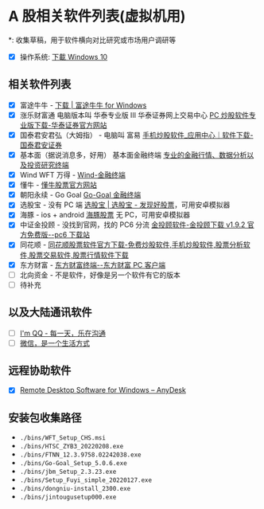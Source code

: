 # A 股相关软件列表(虚拟机用)

\*: 收集草稿，用于软件横向对比研究或市场用户调研等

- [x] 操作系统: [下載 Windows 10](https://www.microsoft.com/zh-hk/software-download/windows10)

## 相关软件列表

- [x] 富途牛牛 - [下载 | 富途牛牛 for Windows](https://www.futunn.com/download/windows)
- [x] 涨乐财富通 电脑版本叫 华泰专业版 Ⅲ 华泰证券网上交易中心 [PC 炒股软件专业版下载-华泰证券官方网站](https://www.htsc.com.cn/browser/softInfoAction.do?method=searchP¤tMenu=softInfo)
- [x] 国泰君安君弘（大姆指） - 电脑叫 富易 [手机炒股软件\_应用中心｜软件下载-国泰君安证券](https://www.gtja.com/content/download.html)
- [x] 基本面（据说消息多，好用） 基本面金融终端 [专业的金融行情、数据分析以及投资研究终端](http://jbmstock.com/)
- [x] Wind WFT 万得 - [Wind-金融终端](https://www.wind.com.cn/NewSite/wft.html)
- [x] 懂牛 - [懂牛股票官方网站](http://b3.dn8188.com/)
- [x] 朝阳永续 - Go Goal [Go-Goal 金融终端](https://www.go-goal.com/product/gogoal)
- [x] 选股宝 - 没有 PC 端 [选股宝 | 选股宝 - 发现好股票](https://xuangubao.cn/)，可用安卓模拟器
- [x] 海豚 - ios + android [海豚股票](https://www.wenxingonline.com/) 无 PC，可用安卓模拟器
- [x] 中证金投顾 - 没找到官网，找的 PC6 分流 [金投顾软件-金投顾下载 v1.9.2 官方免费版--pc6 下载站](http://www.pc6.com/softview/SoftView_256912.html)
- [x] 同花顺 - [同花顺股票软件官方下载-免费炒股软件,手机炒股软件,股票分析软件,股票交易软件,股票行情软件下载](http://download.10jqka.com.cn/)
- [x] 东方财富 - [东方财富终端--东方财富 PC 客户端](https://emdesk.eastmoney.com/pc_activity/Pages/VIPTrade/pages/index.html)
- [ ] 北向资金 - 不是软件，好像是另一个软件有它的版本
- [ ] 待补充

## 以及大陆通讯软件

- [ ] [I'm QQ - 每一天，乐在沟通](https://im.qq.com/index)
- [ ] [微信，是一个生活方式](https://weixin.qq.com/)

## 远程协助软件

- [x] [Remote Desktop Software for Windows – AnyDesk](https://anydesk.com/en/downloads/windows)

## 安装包收集路径

- `./bins/WFT_Setup_CHS.msi`
- `./bins/HTSC_ZYB3_20220208.exe`
- `./bins/FTNN_12.3.9758.02242038.exe`
- `./bins/Go-Goal_Setup_5.0.6.exe`
- `./bins/jbm_Setup_2.3.23.exe`
- `./bins/Setup_Fuyi_simple_20220127.exe`
- `./bins/dongniu-install_2300.exe`
- `./bins/jintougusetup000.exe`
